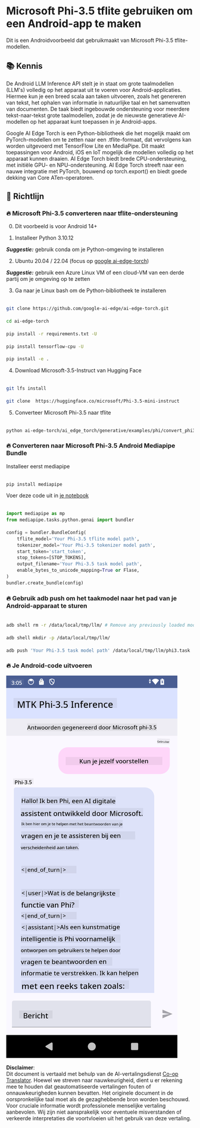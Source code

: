 <!--
CO_OP_TRANSLATOR_METADATA:
{
  "original_hash": "c4fe7f589d179be96a5577b0b8cba6aa",
  "translation_date": "2025-07-17T02:53:34+00:00",
  "source_file": "md/02.Application/01.TextAndChat/Phi3/UsingPhi35TFLiteCreateAndroidApp.md",
  "language_code": "nl"
}
-->
# **Microsoft Phi-3.5 tflite gebruiken om een Android-app te maken**

Dit is een Androidvoorbeeld dat gebruikmaakt van Microsoft Phi-3.5 tflite-modellen.

## **📚 Kennis**

De Android LLM Inference API stelt je in staat om grote taalmodellen (LLM's) volledig op het apparaat uit te voeren voor Android-applicaties. Hiermee kun je een breed scala aan taken uitvoeren, zoals het genereren van tekst, het ophalen van informatie in natuurlijke taal en het samenvatten van documenten. De taak biedt ingebouwde ondersteuning voor meerdere tekst-naar-tekst grote taalmodellen, zodat je de nieuwste generatieve AI-modellen op het apparaat kunt toepassen in je Android-apps.

Google AI Edge Torch is een Python-bibliotheek die het mogelijk maakt om PyTorch-modellen om te zetten naar een .tflite-formaat, dat vervolgens kan worden uitgevoerd met TensorFlow Lite en MediaPipe. Dit maakt toepassingen voor Android, iOS en IoT mogelijk die modellen volledig op het apparaat kunnen draaien. AI Edge Torch biedt brede CPU-ondersteuning, met initiële GPU- en NPU-ondersteuning. AI Edge Torch streeft naar een nauwe integratie met PyTorch, bouwend op torch.export() en biedt goede dekking van Core ATen-operatoren.

## **🪬 Richtlijn**

### **🔥 Microsoft Phi-3.5 converteren naar tflite-ondersteuning**

0. Dit voorbeeld is voor Android 14+

1. Installeer Python 3.10.12

***Suggestie:*** gebruik conda om je Python-omgeving te installeren

2. Ubuntu 20.04 / 22.04 (focus op [google ai-edge-torch](https://github.com/google-ai-edge/ai-edge-torch))

***Suggestie:*** gebruik een Azure Linux VM of een cloud-VM van een derde partij om je omgeving op te zetten

3. Ga naar je Linux bash om de Python-bibliotheek te installeren

```bash

git clone https://github.com/google-ai-edge/ai-edge-torch.git

cd ai-edge-torch

pip install -r requirements.txt -U 

pip install tensorflow-cpu -U

pip install -e .

```

4. Download Microsoft-3.5-Instruct van Hugging Face

```bash

git lfs install

git clone  https://huggingface.co/microsoft/Phi-3.5-mini-instruct

```

5. Converteer Microsoft Phi-3.5 naar tflite

```bash

python ai-edge-torch/ai_edge_torch/generative/examples/phi/convert_phi3_to_tflite.py --checkpoint_path  Your Microsoft Phi-3.5-mini-instruct path --tflite_path Your Microsoft Phi-3.5-mini-instruct tflite path  --prefill_seq_len 1024 --kv_cache_max_len 1280 --quantize True

```

### **🔥 Converteren naar Microsoft Phi-3.5 Android Mediapipe Bundle**

Installeer eerst mediapipe

```bash

pip install mediapipe

```

Voer deze code uit in [je notebook](../../../../../../code/09.UpdateSamples/Aug/Android/convert/convert_phi.ipynb)

```python

import mediapipe as mp
from mediapipe.tasks.python.genai import bundler

config = bundler.BundleConfig(
    tflite_model='Your Phi-3.5 tflite model path',
    tokenizer_model='Your Phi-3.5 tokenizer model path',
    start_token='start_token',
    stop_tokens=[STOP_TOKENS],
    output_filename='Your Phi-3.5 task model path',
    enable_bytes_to_unicode_mapping=True or Flase,
)
bundler.create_bundle(config)

```

### **🔥 Gebruik adb push om het taakmodel naar het pad van je Android-apparaat te sturen**

```bash

adb shell rm -r /data/local/tmp/llm/ # Remove any previously loaded models

adb shell mkdir -p /data/local/tmp/llm/

adb push 'Your Phi-3.5 task model path' /data/local/tmp/llm/phi3.task

```

### **🔥 Je Android-code uitvoeren**

![demo](../../../../../../translated_images/demo.06d5a4246f057d1be99ffad0cbf22f4ac0c41530774d51ff903cfaa1d3cd3c8e.nl.png)

**Disclaimer**:  
Dit document is vertaald met behulp van de AI-vertalingsdienst [Co-op Translator](https://github.com/Azure/co-op-translator). Hoewel we streven naar nauwkeurigheid, dient u er rekening mee te houden dat geautomatiseerde vertalingen fouten of onnauwkeurigheden kunnen bevatten. Het originele document in de oorspronkelijke taal moet als de gezaghebbende bron worden beschouwd. Voor cruciale informatie wordt professionele menselijke vertaling aanbevolen. Wij zijn niet aansprakelijk voor eventuele misverstanden of verkeerde interpretaties die voortvloeien uit het gebruik van deze vertaling.